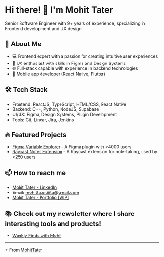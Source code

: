 # Hi there! 👋 I'm Mohit Tater

Senior Software Engineer with 9+ years of experience, specializing in Frontend development and UX design.

## 🚀 About Me
- 💻 Frontend expert with a passion for creating intuitive user experiences
- 🎨 UX enthusiast with skills in Figma and Design Systems
- 🌐 Full-stack capable with experience in backend technologies
- 📱 Mobile app developer (React Native, Flutter)

## 🛠️ Tech Stack
- Frontend: ReactJS, TypeScript, HTML/CSS, React Native
- Backend: C++, Python, NodeJS, Supabase
- UI/UX: Figma, Design Systems, Plugin Development
- Tools: Git, Linear, Jira, Jenkins

## 🔥 Featured Projects
- [Figma Variable Explorer](https://www.figma.com/community/plugin/1310888112326715990/figma-variable-explorer) - A Figma plugin with >4000 users
- [Raycast Notes Extension](https://www.raycast.com/tatermohit) - A Raycast extension for note-taking, used by >250 users

## 📫 How to reach me
- [Mohit Tater - LinkedIn](https://www.linkedin.com/in/tatermohit/)
- Email: mohittater.iiita@gmail.com
- [Mohit Tater - Portfolio [WIP]](https://tater-mohit.vercel.app)

## 📚 Check out my newsletter where I share interesting tools and products!
- [Weekly Finds with Mohit](https://www.linkedin.com/newsletters/weekly-finds-with-mohit-7161601140642492416)


---

⭐️ From [MohitTater](https://bento.me/tatermohit)
